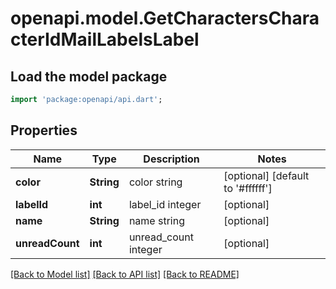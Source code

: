 # openapi.model.GetCharactersCharacterIdMailLabelsLabel

## Load the model package
```dart
import 'package:openapi/api.dart';
```

## Properties
Name | Type | Description | Notes
------------ | ------------- | ------------- | -------------
**color** | **String** | color string | [optional] [default to '#ffffff']
**labelId** | **int** | label_id integer | [optional] 
**name** | **String** | name string | [optional] 
**unreadCount** | **int** | unread_count integer | [optional] 

[[Back to Model list]](../README.md#documentation-for-models) [[Back to API list]](../README.md#documentation-for-api-endpoints) [[Back to README]](../README.md)


